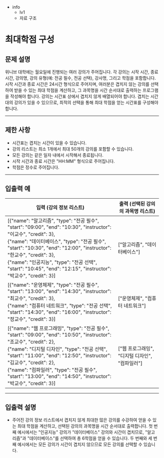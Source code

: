 - info
    - lv1
    - 자료 구조

# 최대학점 구성
## 문제 설명
위니브 대학에는 월요일에 진행되는 여러 강의가 주어집니다. 각 강의는 시작 시간, 종료 시간, 강의명, 강의 유형(예: 전공 필수, 전공 선택), 강사명, 그리고 학점을 포함합니다. 시작 시간과 종료 시간은 24시간 형식으로 주어지며, 여러분은 겹치지 않는 강의를 선택하여 받을 수 있는 최대 학점을 계산하고, 그 과목명을 시간 순서대로 출력하는 프로그램을 작성해야 합니다. 강의는 시간표 상에서 겹치지 않게 배열되어야 합니다. 겹치는 시간대의 강의가 있을 수 있으므로, 최적의 선택을 통해 최대 학점을 얻는 시간표를 구성해야 합니다.

---

## 제한 사항

- 시간표는 겹치는 시간이 있을 수 있습니다.
- 강의 리스트는 최소 1개에서 최대 50개의 강의를 포함할 수 있습니다.
- 모든 강의는 같은 일자 내에서 시작해서 종료됩니다.
- 시작 시간과 종료 시간은 "HH:MM" 형식으로 주어집니다.
- 학점은 정수로 주어집니다.

---

## 입출력 예

| 입력 (강의 정보 리스트) | 출력 (선택된 강의의 과목명 리스트) |
| ---------------------- | ---------------------------------- |
| [{"name": "알고리즘", "type": "전공 필수", "start": "09:00", "end": "10:30", "instructor": "이교수", "credit": 3},<br>{"name": "데이터베이스", "type": "전공 필수", "start": "10:30", "end": "12:00", "instructor": "한교수", "credit": 3},<br>{"name": "인공지능", "type": "전공 선택", "start": "10:45", "end": "12:15", "instructor": "박교수", "credit": 3}] | ["알고리즘", "데이터베이스"] |
| [{"name": "운영체제", "type": "전공 필수", "start": "13:00", "end": "14:30", "instructor": "최교수", "credit": 3},<br>{"name": "컴퓨터 네트워크", "type": "전공 선택", "start": "14:30", "end": "16:00", "instructor": "정교수", "credit": 3}] | ["운영체제", "컴퓨터 네트워크"] |
| [{"name": "웹 프로그래밍", "type": "전공 필수", "start": "09:00", "end": "10:50", "instructor": "조교수", "credit": 2},<br>{"name": "디지털 디자인", "type": "전공 선택", "start": "11:00", "end": "12:50", "instructor": "김교수", "credit": 2},<br>{"name": "컴파일러", "type": "전공 필수", "start": "13:00", "end": "14:50", "instructor": "박교수", "credit": 3}] | ["웹 프로그래밍", "디지털 디자인", "컴파일러"] |

---

## 입출력 설명
- 주어진 강의 정보 리스트에서 겹치지 않게 최대한 많은 강의를 수강하여 얻을 수 있는 최대 학점을 계산하고, 선택된 강의의 과목명을 시간 순서대로 출력합니다. 첫 번째 예시에서는 "인공지능" 강의가 "데이터베이스" 강의와 시간이 겹치므로, "알고리즘"과 "데이터베이스"를 선택하여 총 6학점을 얻을 수 있습니다. 두 번째와 세 번째 예시에서는 모든 강의가 시간이 겹치지 않으므로 모든 강의를 선택할 수 있습니다.
